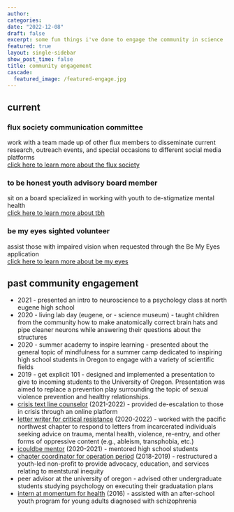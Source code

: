 ```yaml
---
author:
categories:
date: "2022-12-08"
draft: false
excerpt: some fun things i've done to engage the community in science
featured: true
layout: single-sidebar
show_post_time: false
title: community engagement
cascade:
  featured_image: /featured-engage.jpg
---
```

## current

### flux society communication committee
work with a team made up of other flux members to disseminate current research, outreach events, and special occasions to different social media platforms </br> [click here to learn more about the flux society](https://fluxsociety.org/communications-committee/)

### to be honest youth advisory board member
sit on a board specialized in working with youth to de-stigmatize mental health </br>
[click here to learn more about tbh](https://linktr.ee/tbhtoday)

### be my eyes sighted volunteer
assist those with impaired vision when requested through the Be My Eyes application </br>
[click here to learn more about be my eyes](https://www.bemyeyes.com/about)

## past community engagement

- 2021 - presented an intro to neuroscience to a psychology class at north eugene high school
- 2020 - living lab day (eugene, or - science museum) - taught children from the community how to make anatomically correct brain hats and pipe cleaner neurons while answering their questions about the structures
- 2020 - summer academy to inspire learning - presented about the general topic of mindfulness for a summer camp dedicated to inspiring high school students in Oregon to engage with a variety of scientific fields
- 2019 - get explicit 101 - designed and implemented a presentation to give to incoming students to the University of Oregon. Presentation was aimed to replace a prevention play surrounding the topic of sexual violence prevention and healthy relationships.
- [crisis text line counselor](https://www.crisistextline.org/) (2021-2022) - provided de-escalation to those in crisis through an online platform
- [letter writer for critical resistance](https://criticalresistance.org/) (2020-2022) - worked with the pacific northwest chapter to respond to letters from incarcerated individuals seeking advice on trauma, mental health, violence, re-entry, and other forms of oppressive content (e.g., ableism, transphobia, etc.)
- [icouldbe mentor](https://www.icouldbe.org/) (2020-2021) - mentored high school students
- [chapter coordinator for operation period](https://www.operationperiod.org/) (2018-2019) - restructured a youth-led non-profit to provide advocacy, education, and services relating to mentstural inequity
- peer advisor at the university of oregon - advised other undergraduate students studying psychology on executing their graduatation plans
- [intern at momentum for health](https://momentumforhealth.org/) (2016) - assisted with an after-school youth program for young adults diagnosed with schizophrenia

